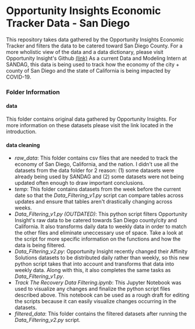 # Opportunity Insights Economic Tracker Data - San Diego 

This repository takes data gathered by the Opportunity Insights Economic Tracker and filters the data to be catered toward San Diego County. For a more wholistic view of the data and a data dictionary, please visit Opportunity Insight's Github [(link)](https://github.com/OpportunityInsights/EconomicTracker) As a current Data and Modeling Intern at SANDAG, this data is being used to track how the economy of the city + county of San Diego and the state of California is being impacted by COVID-19. 

### Folder Information 
#### data
This folder contains original data gathered by Opportunity Insights. For more information on these datasets please visit the link located in the introduction. 

#### data cleaning
- _raw_data_: This folder contains csv files that are needed to track the economy of San Diego, California, and the nation. I didn't use all the datasets from the data folder for 2 reason: (1) some datasets were already being used by SANDAG and (2) some datasets were not being updated often enough to draw important conclusions. 
- _temp_: This folder contains datasets from the week before the current date so that the _Data_Filtering_v1.py_ script can compare tables across updates and ensure that tables aren't drastically changing across weeks.
- _Data_Filtering_v1.py (OUTDATED)_: This python script filters Opportunity Insight's raw data to be catered towards San Diego county/city and California. It also transforms daily data to weekly data in order to match the other files and eliminate uneccessary use of space. Take a look at the script for more specific information on the functions and how the data is being filtered.
- _Data_Filtering_v2.py_: Opportunity Insight recently changed their Affinity Solutions datasets to be distributed daily rather than weekly, so this new python script takes that into account and transforms that data into weekly data. Along with this, it also completes the same tasks as _Data_Filtering_v1.py_.
- _Track The Recovery Data Filtering.ipynb_: This Jupyter Notebook was used to visualize any changes and finalize the python script files described above. This notebook can be used as a rough draft for editing the scripts because it can easily visualize changes occurring in the datasets. 
- _filtered_data_: This folder contains the filtered datasets after running the _Data_Filtering_v2.py_ script. 



